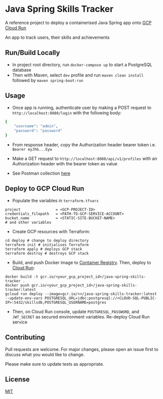 # Java Spring Skills Tracker

A reference project to deploy a containerised Java Spring app onto [GCP Cloud Run](https://cloud.google.com/run)

An app to track users, their skills and achievements

## Run/Build Locally

- In project root directory, run `docker-compose up` to start a PostgreSQL database
- Then with Maven, select `dev` profile and run `maven clean install` followed by `maven spring-boot:run`

## Usage

- Once app is running, authenticate user by making a POST request to `http://localhost:8080/login` with the following body:

```bash
{
    "username": "admin",
    "password": "password"
}
```

- From response header, copy the Authorization header bearer token i.e. `Bearer eyJhb...Eyw`

- Make a GET request to `http://localhost:8080/api/v1/profiles` with an Authorization header with the bearer token as value

- See Postman collection [here](https://www.getpostman.com/collections/b8d3e24049479e11bdbd)

## Deploy to GCP Cloud Run

- Populate the variables in `terraform.tfvars`

```
project                = <GCP-PROJECT-ID>
credentials_filepath   = <PATH-TO-GCP-SERVICE-ACCOUNT>
bucket_name            = <STATIC-SITE-BUCKET-NAME>
# and other variables
```

- Create GCP resources with Terraform:

```
cd deploy # change to deploy directory
terraform init # initialises Terraform
terraform apply # deploys GCP stack
terraform destroy # destroys GCP stack
```

- Build, and push Docker image to [Container Registry](https://cloud.google.com/container-registry). Then, deploy to [Cloud Run](https://cloud.google.com/run):

```
docker build -t gcr.io/<your_gcp_project_id>/java-spring-skills-tracker .
docker push gcr.io/<your_gcp_project_id>/java-spring-skills-tracker:latest
gcloud run deploy --image=gcr.io/<>/java-spring-skills-tracker:latest --update-env-vars POSTGRESQL_URL=jdbc:postgresql://<CLOUD-SQL-PUBLIC-IP>:5432/skillsdb,POSTGRESQL_USERNAME=postgres
```

- Then, on Cloud Run console, update `POSTGRESQL_PASSWORD`, and `JWT_SECRET` as secured environment variables. Re-deploy Cloud Run service

## Contributing

Pull requests are welcome. For major changes, please open an issue first to discuss what you would like to change.

Please make sure to update tests as appropriate.

## License

[MIT](https://choosealicense.com/licenses/mit/)
